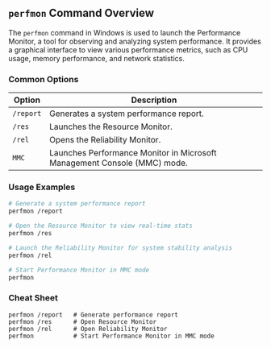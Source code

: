 ## `perfmon` Command Overview

The `perfmon` command in Windows is used to launch the Performance Monitor, a tool for observing and analyzing system performance. It provides a graphical interface to view various performance metrics, such as CPU usage, memory performance, and network statistics.

### Common Options

| Option               | Description                                         |
|----------------------|-----------------------------------------------------|
| `/report`            | Generates a system performance report.              |
| `/res`               | Launches the Resource Monitor.                      |
| `/rel`               | Opens the Reliability Monitor.                      |
| `MMC`                | Launches Performance Monitor in Microsoft Management Console (MMC) mode. |

### Usage Examples

```bash
# Generate a system performance report
perfmon /report

# Open the Resource Monitor to view real-time stats
perfmon /res

# Launch the Reliability Monitor for system stability analysis
perfmon /rel

# Start Performance Monitor in MMC mode
perfmon
```

### Cheat Sheet

```plaintext
perfmon /report   # Generate performance report
perfmon /res      # Open Resource Monitor
perfmon /rel      # Open Reliability Monitor
perfmon           # Start Performance Monitor in MMC mode
```
